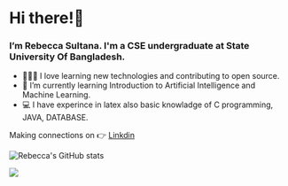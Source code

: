 # Hi there!👋      
  
  
### I’m Rebecca Sultana. I'm a CSE undergraduate at State University Of Bangladesh.
- 👩🏻‍💻 I love learning new technologies and contributing to open source. 
- 🌱 I’m currently learning Introduction to Artificial Intelligence and Machine Learning.
- 💻 I have experince in latex also basic knowladge of C programming, JAVA, DATABASE.

Making connections on 👉 [Linkdin](https://www.linkedin.com/rebecca_sultana/)








![Rebecca's GitHub stats](https://github-readme-stats.vercel.app/api?username=011Rebecca&show_icons=true&theme=tokyonight)



![](https://komarev.com/ghpvc/?username=011Rebecca&color=blueviolet)






<!---
011Rebecca/011Rebecca is a ✨ special ✨ repository because its `README.md` (this file) appears on your GitHub profile.
You can click the Preview link to take a look at your changes.
--->

